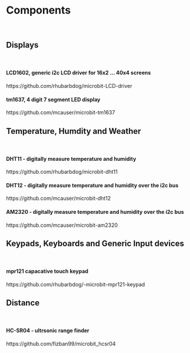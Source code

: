 <h1>Components</h1></br>

<h2>Displays</h2></br>

<h4>LCD1602, generic i2c LCD driver for 16x2 ... 40x4 screens</h4>
https://github.com/rhubarbdog/microbit-LCD-driver

<h4>tm1637, 4 digit 7 segment LED display</h4>
https://github.com/mcauser/microbit-tm1637

<h2>Temperature, Humdity and Weather</h2></br>

<h4>DHT11 - digitally measure temperature and humidity</h4>
https://github.com/rhubarbdog/microbit-dht11

<h4>DHT12 - digitally measure temperature and humidity over the i2c bus</h4>
https://github.com/mcauser/microbit-dht12

<h4>AM2320 - digitally measure temperature and humidity over the i2c bus</h4>
https://github.com/mcauser/microbit-am2320

<h2>Keypads, Keyboards and Generic Input devices</h2></br>

<h4>mpr121 capacative touch keypad</h4>
https://github.com/rhubarbdog/-microbit-mpr121-keypad

<h2>Distance</h2></br>

<h4>HC-SR04 - ultrsonic range finder</h4>
https://github.com/fizban99/microbit_hcsr04
